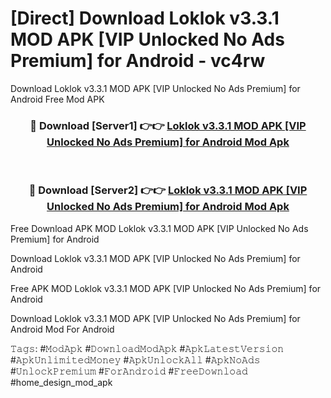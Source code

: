 # [Direct] Download Loklok v3.3.1 MOD APK [VIP Unlocked No Ads Premium] for Android - vc4rw
Download Loklok v3.3.1 MOD APK [VIP Unlocked No Ads Premium] for Android Free Mod APK

<div align="center">
<h3>🔴 Download [Server1] 👉👉 <a href="https://apk-comot.site?title=Loklok_v3.3.1_MOD_APK_[VIP_Unlocked_No_Ads_Premium]_for_Android">Loklok v3.3.1 MOD APK [VIP Unlocked No Ads Premium] for Android Mod Apk</a></h3><br>

<h3>🔴 Download [Server2] 👉👉 <a href="https://apk-comot.site?title=Loklok_v3.3.1_MOD_APK_[VIP_Unlocked_No_Ads_Premium]_for_Android">Loklok v3.3.1 MOD APK [VIP Unlocked No Ads Premium] for Android Mod Apk</a></h3>
</div>


Free Download APK MOD Loklok v3.3.1 MOD APK [VIP Unlocked No Ads Premium] for Android

Download Loklok v3.3.1 MOD APK [VIP Unlocked No Ads Premium] for Android 

Free APK MOD Loklok v3.3.1 MOD APK [VIP Unlocked No Ads Premium] for Android 

Download Loklok v3.3.1 MOD APK [VIP Unlocked No Ads Premium] for Android Mod For Android

𝚃𝚊𝚐𝚜: #𝙼𝚘𝚍𝙰𝚙𝚔 #𝙳𝚘𝚠𝚗𝚕𝚘𝚊𝚍𝙼𝚘𝚍𝙰𝚙𝚔 #𝙰𝚙𝚔𝙻𝚊𝚝𝚎𝚜𝚝𝚅𝚎𝚛𝚜𝚒𝚘𝚗 #𝙰𝚙𝚔𝚄𝚗𝚕𝚒𝚖𝚒𝚝𝚎𝚍𝙼𝚘𝚗𝚎𝚢 #𝙰𝚙𝚔𝚄𝚗𝚕𝚘𝚌𝚔𝙰𝚕𝚕 #𝙰𝚙𝚔𝙽𝚘𝙰𝚍𝚜 #𝚄𝚗𝚕𝚘𝚌𝚔𝙿𝚛𝚎𝚖𝚒𝚞𝚖 #𝙵𝚘𝚛𝙰𝚗𝚍𝚛𝚘𝚒𝚍 #𝙵𝚛𝚎𝚎𝙳𝚘𝚠𝚗𝚕𝚘𝚊𝚍 #home_design_mod_apk